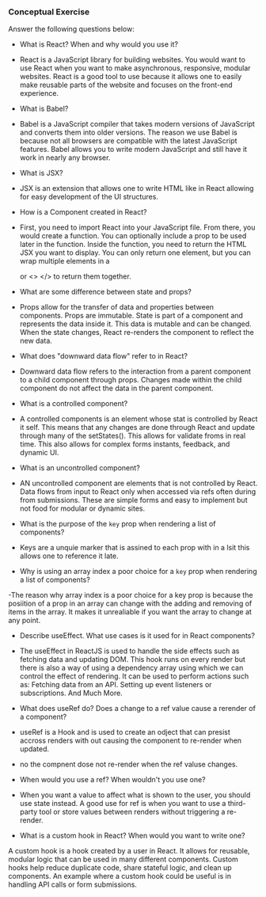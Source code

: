 ### Conceptual Exercise

Answer the following questions below:

- What is React? When and why would you use it?

- React is a JavaScript library for building websites. You would want to use React when you want to make asynchronous, responsive, modular websites. React is a good tool to use because it allows one to easily make reusable parts of the website and focuses on the front-end experience.

- What is Babel?

- Babel is a JavaScript compiler that takes modern versions of JavaScript and converts them into older versions. The reason we use Babel is because not all browsers are compatible with the latest JavaScript features. Babel allows you to write modern JavaScript and still have it work in nearly any browser.

- What is JSX?

- JSX is an extension that allows one to write HTML like in React allowing for easy development of the UI structures.

- How is a Component created in React?

- First, you need to import React into your JavaScript file. From there, you would create a function. You can optionally include a prop to be used later in the function. Inside the function, you need to return the HTML JSX you want to display. You can only return one element, but you can wrap multiple elements in a <div> or <> </> to return them together.

- What are some difference between state and props?

- Props allow for the transfer of data and properties between components. Props are immutable. State is part of a component and represents the data inside it. This data is mutable and can be changed. When the state changes, React re-renders the component to reflect the new data.

- What does "downward data flow" refer to in React?

- Downward data flow refers to the interaction from a parent component to a child component through props. Changes made within the child component do not affect the data in the parent component.

- What is a controlled component?

- A controlled components is an element whose stat is controlled by React it self. This means that any changes are done through React and update through many of the setStates(). This allows for validate froms in real time. This also allows for complex forms instants, feedback, and dynamic UI.

- What is an uncontrolled component?

- AN uncontrolled component are elements that is not controlled by React. Data flows from input to React only when accessed via refs often during from submissions. These are simple forms and easy to implement but not food for modular or dynamic sites.

- What is the purpose of the `key` prop when rendering a list of components?

- Keys are a unquie marker that is assined to each prop with in a lsit this allows one to reference it late.

- Why is using an array index a poor choice for a `key` prop when rendering a list of components?

-The reason why array index is a poor choice for a key prop is because the posiition of a prop in an array can change with the adding and removing of items in the array. It makes it unrealiable if you want the array to change at any point.

- Describe useEffect. What use cases is it used for in React components?

- The useEffect in ReactJS is used to handle the side effects such as fetching data and updating DOM. This hook runs on every render but there is also a way of using a dependency array using which we can control the effect of rendering. It can be used to perform actions such as: Fetching data from an API. Setting up event listeners or subscriptions. And Much More.

- What does useRef do? Does a change to a ref value cause a rerender of a component?

- useRef is a Hook and is used to create an odject that can presist accross renders with out causing the component to re-render when updated.

- no the compnent dose not re-render when the ref valuse changes.

- When would you use a ref? When wouldn't you use one?

- When you want a value to affect what is shown to the user, you should use state instead. A good use for ref is when you want to use a third-party tool or store values between renders without triggering a re-render.

- What is a custom hook in React? When would you want to write one?

A custom hook is a hook created by a user in React. It allows for reusable, modular logic that can be used in many different components. Custom hooks help reduce duplicate code, share stateful logic, and clean up components. An example where a custom hook could be useful is in handling API calls or form submissions.
